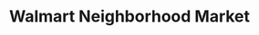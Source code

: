 ---
title: "Walmart Neighborhood Market"
url: /fayetteville/walmart-neighborhood-market-west-martin-luther-king-junior-boulevard/
shop: Supermarkt
---